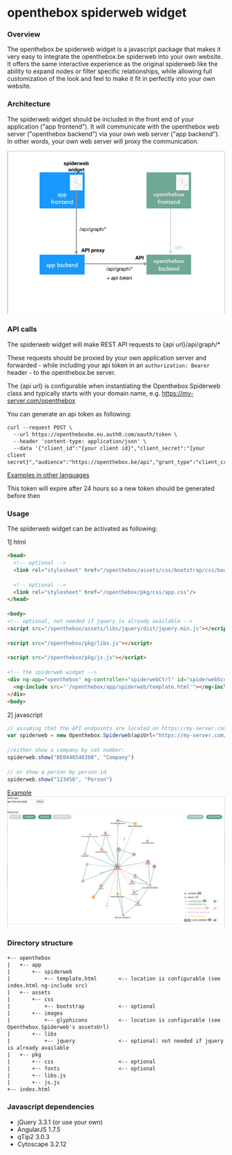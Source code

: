 # openthebox spiderweb widget

### Overview

The openthebox.be spiderweb widget is a javascript package that makes it very easy to integrate the openthebox.be spiderweb into your own website. It offers the same interactive experience as the original spiderweb like the ability to expand nodes or filter specific relationships, while allowing full customization of the look and feel to make it fit in perfectly into your own website.

### Architecture

The spiderweb widget should be included in the front end of your application ("app frontend"). It will communicate with the openthebox web server ("openthebox backend") via your own web server ("app backend"). In other words, your own web server will proxy the communication.

![](architecture.png)

### API calls

The spiderweb widget will make REST API requests to {api url}/api/graph/*

These requests should be proxied by your own application server and forwarded - while including your api token in an ```authorization: Bearer``` header - to the openthebox.be server.

The {api url} is configurable when instantiating the Openthebox.Spiderweb class and typically starts with your domain name, e.g. https://my-server.com/openthebox

You can generate an api token as following:

```curl
curl --request POST \
  --url https://opentheboxbe.eu.auth0.com/oauth/token \
  --header 'content-type: application/json' \
  --data '{"client_id":"{your client id}","client_secret":"{your client secret}","audience":"https://openthebox.be/api","grant_type":"client_credentials"}'
```

[Examples in other languages](https://auth0.com/docs/api/management/v2/get-access-tokens-for-production)

This token will expire after 24 hours so a new token should be generated before then  

### Usage
The spiderweb widget can be activated as following:

1] html
```html
<head>
  <!-- optional -->
  <link rel="stylesheet" href="/openthebox/assets/css/bootstrap/css/bootstrap.min.css">

  <!-- optional -->
  <link rel="stylesheet" href="/openthebox/pkg/css/app.css"/>
</head>

<body>
<!-- optional, not needed if jquery is already available -->
<script src="/openthebox/assets/libs/jquery/dist/jquery.min.js"></script>

<script src="/openthebox/pkg/libs.js"></script>

<script src="/openthebox/pkg/js.js"></script>

<!-- the spiderweb widget -->
<div ng-app="openthebox" ng-controller="spiderwebCtrl" id="spiderwebScope">
  <ng-include src="'/openthebox/app/spiderweb/template.html'"></ng-include>
</div>
<body>
```

2] javascript
```javascript
// assuming that the API endpoints are located on https://my-server.com/openthebox/api/graph and the images are located on /openthebox/assets
var spiderweb = new Openthebox.Spiderweb(apiUrl="https://my-server.com/openthebox", assetsUrl="/openthebox/assets")

//either show a company by vat number:
spiderweb.show("BE0448548388", "Company")

// or show a person by person id
spiderweb.show("123456", "Person")
```

[Example](index.html)
![](spiderweb.png)

### Directory structure

```
+-- openthebox
|   +-- app
|       +-- spiderweb
|           +-- template.html       <-- location is configurable (see index.html ng-include src)
|   +-- assets
|       +-- css
|           +-- bootstrap           <-- optional
|       +-- images
|           +-- glyphicons          <-- location is configurable (see Openthebox.Spiderweb's assetsUrl)
|       +-- libs
|           +-- jquery              <-- optional: not needed if jquery is already available
|   +-- pkg
|       +-- css                     <-- optional
|       +-- fonts                   <-- optional
|       +-- libs.js
|       +-- js.js
+-- index.html
```

### Javascript dependencies

- jQuery 3.3.1 (or use your own)
- AngularJS 1.7.5
- qTip2 3.0.3
- Cytoscape 3.2.12




